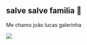## salve salve familia 👋
Me chamo joão lucas galerinha

![](https://media1.tenor.com/m/EU903P7XpkAAAAAC/title-lupin.gif)
